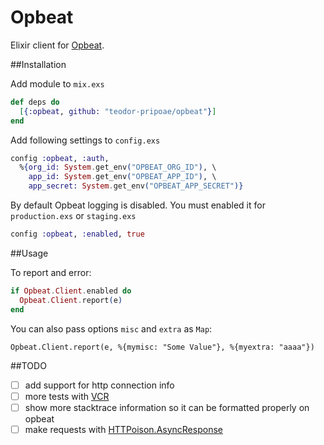 Opbeat
======

Elixir client for [Opbeat](https://opbeat.com).

##Installation

Add module to `mix.exs`

```elixir
def deps do
  [{:opbeat, github: "teodor-pripoae/opbeat"}]
end
```

Add following settings to `config.exs`

```elixir
config :opbeat, :auth,
  %{org_id: System.get_env("OPBEAT_ORG_ID"), \
    app_id: System.get_env("OPBEAT_APP_ID"), \
    app_secret: System.get_env("OPBEAT_APP_SECRET")}
```

By default Opbeat logging is disabled. You must enabled it for `production.exs` or `staging.exs`

```elixir
config :opbeat, :enabled, true
```

##Usage

To report and error:

```elixir
if Opbeat.Client.enabled do
  Opbeat.Client.report(e)
end
```

You can also pass options `misc` and `extra` as `Map`:

```
Opbeat.Client.report(e, %{mymisc: "Some Value"}, %{myextra: "aaaa"})
```

##TODO

- [ ] add support for http connection info
- [ ] more tests with [VCR](https://github.com/parroty/exvcr)
- [ ] show more stacktrace information so it can be formatted properly on opbeat
- [ ] make requests with [HTTPoison.AsyncResponse](https://github.com/edgurgel/httpoison#async-requests)